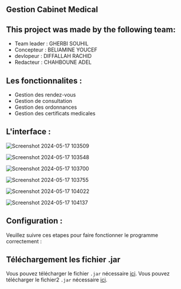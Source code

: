 ## Gestion Cabinet Medical

## This project was made by the following team:

- Team leader : GHERBI SOUHIL 
- Concepteur : BELIAMINE YOUCEF 
- devlopeur : DIFFALLAH RACHID 
- Redacteur : CHAHBOUNE ADEL

## Les fonctionnalites :

- Gestion des rendez-vous 
- Gestion de consultation 
- Gestion des ordonnances 
- Gestion des certificats medicales

## L'interface : 
![Screenshot 2024-05-17 103509](https://github.com/souhilgh/Gestion-Cabinet-Medical-/assets/118906589/2b93f446-2949-4cfb-bc8c-131fc18cc5d8)

![Screenshot 2024-05-17 103548](https://github.com/souhilgh/Gestion-Cabinet-Medical-/assets/118906589/f48e25de-a6fd-46a5-877c-e09c8e681697)

![Screenshot 2024-05-17 103700](https://github.com/souhilgh/Gestion-Cabinet-Medical-/assets/118906589/39ed1bd1-24ea-451c-a786-90386b3affe8)

![Screenshot 2024-05-17 103755](https://github.com/souhilgh/Gestion-Cabinet-Medical-/assets/118906589/5a7dae11-59af-4467-8f7c-6545ce7af1f9)

![Screenshot 2024-05-17 104022](https://github.com/souhilgh/Gestion-Cabinet-Medical-/assets/118906589/c9198302-9c70-43cc-9014-e441408be50e)

![Screenshot 2024-05-17 104137](https://github.com/souhilgh/Gestion-Cabinet-Medical-/assets/118906589/57349cf4-922a-4d3e-8dd5-340f2784e28e)

## Configuration :
Veuillez suivre ces etapes pour faire fonctionner le programme correctement :

## Téléchargement les fichier .jar

Vous pouvez télécharger le fichier `.jar` nécessaire [ici](libs/ojdbc11-23.3.0.23.0.9.jar).
Vous pouvez télécharger le fichier2 `.jar` nécessaire [ici](libs/rs2xml_1.jar).



